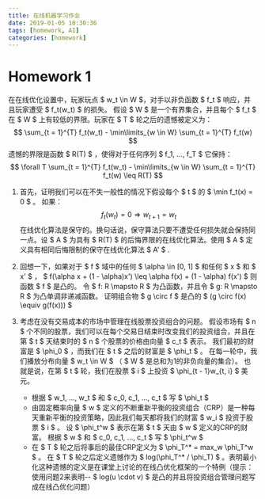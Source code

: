 ```yaml
---
title: 在线机器学习作业
date: 2019-01-05 10:30:36
tags: [homework, AI]
categories: [homework]
---
```


# Homework 1

在在线优化设置中，玩家玩点 $ w_t \in W $，对手以非负函数 $ f_t $ 响应，并且玩家遭受 $ f_t(w_t) $ 的损失。 假设 $ W $ 是一个有界集合，并且每个 $ f_t $ 在 $ W $ 上有较低的界限。玩家在 $ T $ 轮之后的遗憾被定义为：
$$ \sum_{t = 1}^{T} f_t(w_t) - \min\limits_{w \in W} \sum_{t = 1}^{T} f_t(w) $$
遗憾的界限是函数 $ R(T) $ ，使得对于任何序列 $ f_1, ..., f_T $ 它保持：
$$ \forall T \sum_{t = 1}^{T} f_t(w_t) - \min\limits_{w \in W} \sum_{t = 1}^{T} f_t(w) \leq R(T) $$
1. 首先，证明我们可以在不失一般性的情况下假设每个 $ t $ 的 $ \min f_t(x) = 0 $ 。
如果：
$$ f_t(w_t) = 0 \Rightarrow w_{t + 1} = w_t $$
在线优化算法是保守的。换句话说，保守算法只要不遭受任何损失就会保持同一点。设 $ A $ 为具有 $ R(T) $ 的后悔界限的在线优化算法。使用 $ A $ 定义具有相同后悔限制的保守在线优化算法 $ A' $ .

2. 回想一下，如果对于 $ f $ 域中的任何 $ \alpha \in [0, 1] $ 和任何 $ x $ 和 $ x' $ ， $ f(\alpha x + (1 - \alpha)x') \leq \alpha f(x) + (1 - \alpha) f(x') $ 则函数 $ f $ 是凸的。 令 $ f: R \mapsto R $ 为凸函数，并且令 $ g: R \mapsto R $ 为凸单调非递减函数。 证明组合物 $ g \circ f $ 是凸的 $ (g \circ f(x) \equiv g(f(x))) $ 

3. 考虑在没有交易成本的市场中管理在线股票投资组合的问题。 假设市场有 $ n $ 个不同的股票，我们可以在每个交易日结束时改变我们的投资组合，并且在第 $ t $ 天结束时的 $ n $ 个股票的价格由向量 $ c_t $ 表示。 我们最初的财富是 $ \phi_0 $ ，而我们在 $ t $ 之后的财富是 $ \phi_t $ 。 在每一轮中，我们播放分布向量 $ w_t \in W $ （ $ W $ 是总和为1的非负向量的集合）。 也就是说，在第 $ t $ 轮，我们在股票 $ i $ 上投资 $ \phi_{t - 1}w_{t, i} $ 美元。
   - 根据 $ w_1, ..., w_t $ 和 $ c_0, c_1, ..., c_t $ 写 $ \phi_t $ 
   - 由固定概率向量 $ w $ 定义的不断重新平衡的投资组合（CRP）是一种每天重新平衡的投资策略，因此我们每天都将我们的财富 $ w_i $ 投资于股票 $ i $ 。 设 $ \phi_t^w $ 表示在第 $ t $ 天由 $ w $ 定义的CRP的财富。 根据 $ w $ 和 $ c_0, c_1, ..., c_t $ 写 $ \phi_t^w $ 
   - 在 $ T $ 轮之后将事后的最佳CRP定义为 $ \phi_T^\* = max_w \phi_T^w $ 。 在 $ T $ 轮之后定义遗憾作为 $ log(\phi_T^* / \phi_T) $ 。表明最小化这种遗憾的定义是在课堂上讨论的在线凸优化框架的一个特例（提示：使用问题2来表明-- $ log(u \cdot v) $ 是凸的并且将投资组合管理问题写成在线凸优化问题）